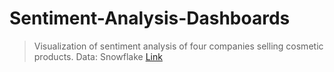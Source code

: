 # Sentiment-Analysis-Dashboards
>Visualization of sentiment analysis of four companies selling cosmetic products.
>Data: Snowflake
>[Link](https://prod-useast-b.online.tableau.com/#/site/dsba5122fall2021/workbooks/433470?:origin=card_share_link)
